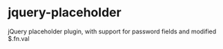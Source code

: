 jquery-placeholder
==================

jQuery placeholder plugin, with support for password fields and modified $.fn.val
